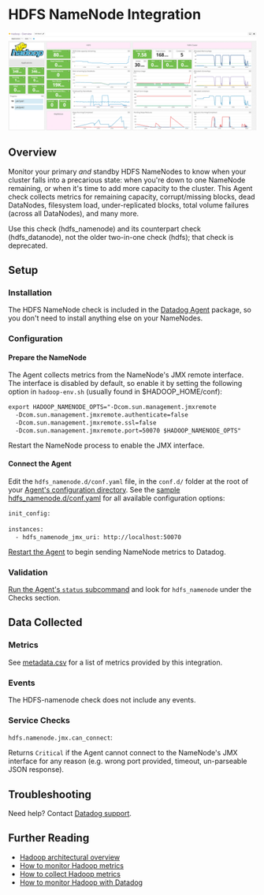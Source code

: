 # HDFS NameNode Integration

![HDFS Dashboard][111]

## Overview

Monitor your primary _and_ standby HDFS NameNodes to know when your cluster falls into a precarious state: when you're down to one NameNode remaining, or when it's time to add more capacity to the cluster. This Agent check collects metrics for remaining capacity, corrupt/missing blocks, dead DataNodes, filesystem load, under-replicated blocks, total volume failures (across all DataNodes), and many more.

Use this check (hdfs_namenode) and its counterpart check (hdfs_datanode), not the older two-in-one check (hdfs); that check is deprecated.

## Setup
### Installation

The HDFS NameNode check is included in the [Datadog Agent][112] package, so you don't need to install anything else on your NameNodes.

### Configuration
#### Prepare the NameNode

The Agent collects metrics from the NameNode's JMX remote interface. The interface is disabled by default, so enable it by setting the following option in `hadoop-env.sh` (usually found in $HADOOP_HOME/conf):

```
export HADOOP_NAMENODE_OPTS="-Dcom.sun.management.jmxremote
  -Dcom.sun.management.jmxremote.authenticate=false
  -Dcom.sun.management.jmxremote.ssl=false
  -Dcom.sun.management.jmxremote.port=50070 $HADOOP_NAMENODE_OPTS"
```

Restart the NameNode process to enable the JMX interface.

#### Connect the Agent

Edit the `hdfs_namenode.d/conf.yaml` file, in the `conf.d/` folder at the root of your [Agent's configuration directory][113]. See the [sample hdfs_namenode.d/conf.yaml][114] for all available configuration options:

```
init_config:

instances:
  - hdfs_namenode_jmx_uri: http://localhost:50070
```

[Restart the Agent][115] to begin sending NameNode metrics to Datadog.

### Validation

[Run the Agent's `status` subcommand][116] and look for `hdfs_namenode` under the Checks section.

## Data Collected
### Metrics

See [metadata.csv][117] for a list of metrics provided by this integration.

### Events
The HDFS-namenode check does not include any events.

### Service Checks

`hdfs.namenode.jmx.can_connect`:

Returns `Critical` if the Agent cannot connect to the NameNode's JMX interface for any reason (e.g. wrong port provided, timeout, un-parseable JSON response).

## Troubleshooting
Need help? Contact [Datadog support][118].

## Further Reading

* [Hadoop architectural overview][119]
* [How to monitor Hadoop metrics][1110]
* [How to collect Hadoop metrics][1111]
* [How to monitor Hadoop with Datadog][1112]


[111]: https://raw.githubusercontent.com/DataDog/integrations-core/master/hdfs_datanode/images/hadoop_dashboard.png
[112]: https://app.datadoghq.com/account/settings#agent
[113]: https://docs.datadoghq.com/agent/guide/agent-configuration-files/?tab=agentv6#agent-configuration-directory
[114]: https://github.com/DataDog/integrations-core/blob/master/hdfs_namenode/datadog_checks/hdfs_namenode/data/conf.yaml.example
[115]: https://docs.datadoghq.com/agent/guide/agent-commands/?tab=agentv6#start-stop-and-restart-the-agent
[116]: https://docs.datadoghq.com/agent/guide/agent-commands/?tab=agentv6#agent-status-and-information
[117]: https://github.com/DataDog/integrations-core/blob/master/hdfs_namenode/metadata.csv
[118]: https://docs.datadoghq.com/help
[119]: https://www.datadoghq.com/blog/hadoop-architecture-overview
[1110]: https://www.datadoghq.com/blog/monitor-hadoop-metrics
[1111]: https://www.datadoghq.com/blog/collecting-hadoop-metrics
[1112]: https://www.datadoghq.com/blog/monitor-hadoop-metrics-datadog
